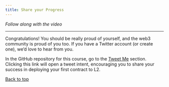 ```yaml
---
title: Share your Progress
---
```


_Follow along with the video_

---

<a name="top"></a>

Congratulations! You should be really proud of yourself, and the web3 community is proud of you too. If you have a Twitter account (or create one), we’d love to hear from you.

In the GitHub repository for this course, go to the [Tweet Me](https://github.com/Cyfrin/foundry-full-course-cu?tab=readme-ov-file#-tweet-me-add-your-contract-in) section. Clicking this link will open a tweet intent, encouraging you to share your success in deploying your first contract to L2.


[Back to top](#top)
